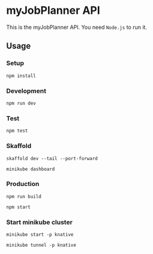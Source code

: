 # myJobPlanner API

This is the myJobPlanner API. You need `Node.js` to run it.

## Usage

### Setup

`npm install`

### Development

`npm run dev`

### Test

`npm test`

### Skaffold

`skaffold dev --tail --port-forward`

`minikube dashboard`


### Production

    npm run build

    npm start

### Start minikube cluster

    minikube start -p knative

    minikube tunnel -p knative